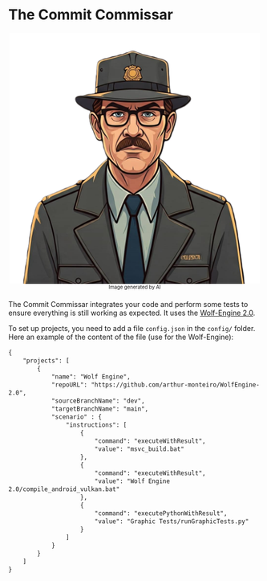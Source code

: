 # The Commit Commissar

<p align="center">
  <img src="./commissar.png"  width="500"/>
</p>
<p align="center" style="margin-top: -20px;">
    <sub><sup>Image generated by AI</sup></sub>
</p>

The Commit Commissar integrates your code and perform some tests to ensure everything is still working as expected.
It uses the [Wolf-Engine 2.0](https://github.com/arthur-monteiro/WolfEngine-2.0).

To set up projects, you need to add a file `config.json` in the `config/` folder. Here an example of the content of the file (use for the Wolf-Engine):

```
{
    "projects": [
        {
            "name": "Wolf Engine",
            "repoURL": "https://github.com/arthur-monteiro/WolfEngine-2.0",
            "sourceBranchName": "dev",
            "targetBranchName": "main",
            "scenario" : {
                "instructions": [
                    {
                        "command": "executeWithResult",
                        "value": "msvc_build.bat"
                    },
                    {
                        "command": "executeWithResult",
                        "value": "Wolf Engine 2.0/compile_android_vulkan.bat"
                    },
                    {
                        "command": "executePythonWithResult",
                        "value": "Graphic Tests/runGraphicTests.py"
                    }
                ]
            }
        }
    ]
}
```